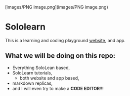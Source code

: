 [images/PNG image.png](images/PNG image.png)

# Sololearn

This is a learning and coding playground [website](https://www.sololearn.com), and app.

## What we will be doing on this repo:

- Everything SoloLean based,
- SoloLearn tutorials,
  - both website and app based,
- markdown replicas,
- and I will even try to make a **CODE EDITOR**!!!
